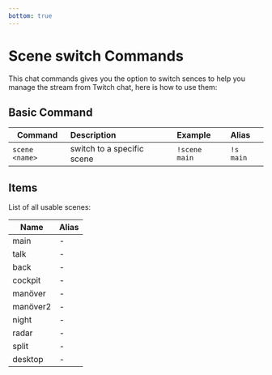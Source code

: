 ```yaml
---
bottom: true
---
```


# Scene switch Commands

This chat commands gives you the option to switch sences to help you manage the stream from Twitch chat, here is how to use them:

## Basic Command

| **Command**    | **Description**            | **Example**   | **Alias** |
|----------------|:---------------------------|:--------------|:----------|
| `scene <name>` | switch to a specific scene | `!scene main` | `!s main` |

## Items

List of all usable scenes:

| **Name** | **Alias** |
|----------|:----------|
| main     | -         |
| talk     | -         |
| back     | -         |
| cockpit  | -         |
| manöver  | -         |
| manöver2 | -         |
| night    | -         |
| radar    | -         |
| split    | -         |
| desktop  | -         |